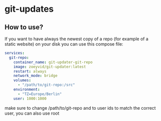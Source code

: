 # git-updates

## How to use?

If you want to have always the newest copy of a repo (for example of a static website) on your disk you can use this compose file:

```yaml
services:
  git-repo:
    container_name: git-updater-git-repo
    image: zoeyvid/git-updater:latest
    restart: always
    network_mode: bridge
    volumes:
      - "/path/to/git-repo:/src"
    environment:
      - "TZ=Europe/Berlin"
    user: 1000:1000
```

make sure to change /path/to/git-repo and to user ids to match the correct user, you can also use root
